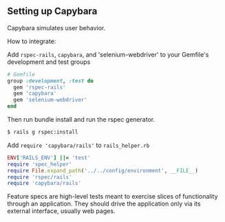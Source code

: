 ## Setting up Capybara

Capybara simulates user behavior. 

How to integrate: 

Add `rspec-rails`, `capybara`, and 'selenium-webdriver' to your Gemfile's
development and test groups

```rb
# Gemfile
group :development, :test do
  gem 'rspec-rails'
  gem 'capybara'
  gem 'selenium-webdriver'
end
```

Then run bundle install and run the rspec generator. 

```sh
$ rails g rspec:install
```

Add `require 'capybara/rails'` to `rails_helper.rb`

```rb
ENV['RAILS_ENV'] ||= 'test'
require 'spec_helper'
require File.expand_path('../../config/environment', __FILE__)
require 'rspec/rails'
require 'capybara/rails'
```

Feature specs are high-level tests meant to exercise slices of functionality
through an application. They should drive the application only via its
external interface, usually web pages.

